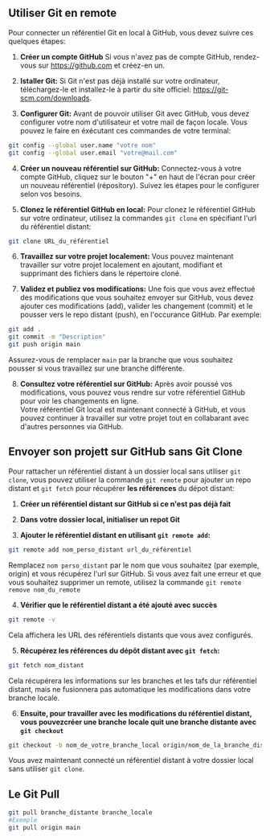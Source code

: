 ## Utiliser Git en remote

Pour connecter un référentiel Git en local à GitHub, vous devez suivre ces quelques étapes: 

1. **Créer un compte GitHub** Si vous n'avez pas de compte GitHub, rendez-vous sur https://github.com et créez-en un.

2. **Istaller Git:** Si Git n'est pas déjà installé sur votre ordinateur, téléchargez-le et installez-le à partir du site officiel: https://git-scm.com/downloads.

3. **Configurer Git:** Avant de pouvoir utiliser Git avec GitHub, vous devez configurer votre nom d'utilisateur et votre mail de façon locale. Vous pouvez le faire en éxécutant ces commandes de votre terminal:

```bash
git config --global user.name "votre nom"
git config --global user.email "votre@mail.com"
```

4. **Créer un nouveau référentiel sur GitHub:** Connectez-vous à votre compte GitHub, cliquez sur le bouton "+" en haut de l'écran pour créer un nouveau référentiel (répository). Suivez les étapes pour le configurer selon vos besoins.

5. **Clonez le référentiel GitHub en local:** Pour clonez le référentiel GitHub sur votre ordinateur, utilisez la commandes `git clone` en spécifiant l'url du référentiel distant:

```bash
git clone URL_du_référentiel
```

6. **Travaillez sur votre projet localement:** Vous pouvez maintenant travailler sur votre projet localement en ajoutant, modifiant et supprimant des fichiers dans le répertoire cloné. 

7. **Validez et publiez vos modifications:** Une fois que vous avez effectué des modifications que vous souhaitez envoyer sur GitHub, vous devez ajouter ces modifications (add), valider les changement (commit) et le pousser vers le repo distant (push), en l'occurance GitHub. Par exemple:
```bash
git add .
git commit -m "Description"
git push origin main
```

Assurez-vous de remplacer `main` par la branche que vous souhaitez pousser si vous travaillez sur une branche différente.

8. **Consultez votre référentiel sur GitHub:** Après avoir poussé vos modifications, vous pouvez vous rendre sur votre référentiel GitHub pour voir les changements en ligne.  
Votre référentiel Git local est maintenant connecté à GitHub, et vous pouvez continuer à travailler sur votre projet tout en collabarant avec d'autres personnes via GitHub.

## Envoyer son projett sur GitHub sans Git Clone
Pour rattacher un référentiel distant à un dossier local sans utiliser `git clone`, vous pouvez utiliser la commande `git remote` pour ajouter un repo distant et `git fetch` pour récupérer **les références** du dépot distant:

1. **Créer un référentiel distant sur GitHub si ce n'est pas déjà fait** 

2. **Dans votre dossier local, initialiser un repot Git**

3. **Ajouter le référentiel distant en utilisant `git remote add`:**

```bash
git remote add nom_perso_distant url_du_référentiel
```

Remplacez `nom perso_distant` par le nom que vous souhaitez (par exemple, origin) et vous récupérez l'url sur GitHub.
Si vous avez fait une erreur et que vous souhaitez supprimer un remote, utilisez la commande `git remote remove nom_du_remote`

4. **Vérifier que le référentiel distant a été ajouté avec succès**

```bash
git remote -v
```

Cela affichera les URL des référentiels distants que vous avez configurés.

5. **Récupérez les références du dépôt distant avec `git fetch`:**
```bash
git fetch nom_distant
```

Cela récupérera les informations sur les branches et les tafs dur référentiel distant, mais ne fusionnera pas automatique les modifications dans votre branche locale.

6. **Ensuite, pour travailler avec les modifications du référentiel distant, vous pouvezcréer une branche locale quit une branche distante avec `git checkout`**

```bash
git checkout -b nom_de_votre_branche_local origin/nom_de_la_branche_distante
```

Vous avez maintenant connecté un référentiel distant à votre dossier local sans utiliser `git clone`.

## Le Git Pull
```bash
git pull branche_distante branche_locale
#Exemple
git pull origin main
```